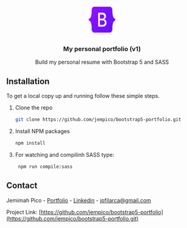 <div id="top"></div>

<!-- PROJECT LOGO -->
<br />
<div align="center">
  <a href="https://github.com/jempico/bootstrap5-portfolio">
    <img src="assets/images/bootstrap-5.png" alt="Logo" width="80" height="80">
  </a>

  <h3 align="center">My personal portfolio (v1)</h3>

  <p align="center">
    Build my personal resume with Bootstrap 5 and SASS
    <br />
  </p>
</div>

<!-- GETTING STARTED -->
## Installation

To get a local copy up and running follow these simple steps.

1. Clone the repo
   ```sh
   git clone https://github.com/jempico/bootstrap5-portfolio.git
   ```
2. Install NPM packages
   ```sh
   npm install
3. For watching and compilinh SASS type:
   ```sh
    npm run compile:sass
   ```


<!-- CONTACT -->
## Contact

Jemimah Pico - [Portfolio](https://jempico.com) - [Linkedin](http://linkedin.com/in/jempico) - jpfilarca@gmail.com 

Project Link: [https://github.com/jempico/bootstrap5-portfolio](https://github.com/jempico/bootstrap5-portfolio.git)

